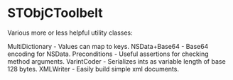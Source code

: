 STObjCToolbelt
==========

Various more or less helpful utility classes:

MultiDictionary - Values can map to keys.
NSData+Base64 - Base64 encoding for NSData.
Preconditions - Useful assertions for checking method arguments.
VarintCoder - Serializes ints as variable length of base 128 bytes.
XMLWriter - Easily build simple xml documents.
